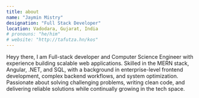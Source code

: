 ```yaml
---
title: about
name: "Jaymin Mistry"
designation: "Full Stack Developer"
location: Vadodara, Gujarat, India
# pronouns: "he/him"
# website: "http://tafutza.hn/kos"
---
```


Heyy there, I am Full-stack developer and Computer Science Engineer with experience building scalable web applications. Skilled in the MERN stack, Angular, .NET, and SQL, with a background in enterprise-level frontend development, complex backend workflows, and system optimization. Passionate about solving challenging problems, writing clean code, and delivering reliable solutions while continually growing in the tech space.